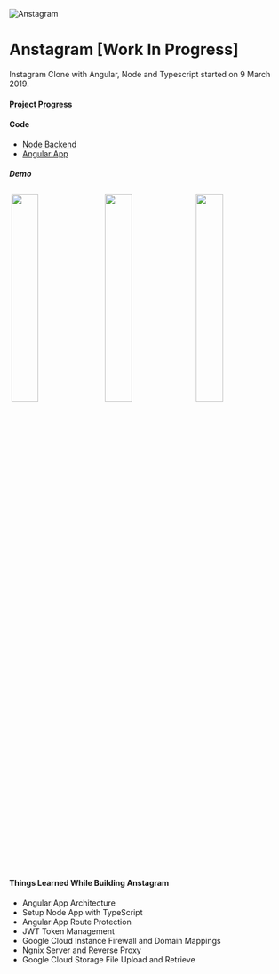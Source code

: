 ![Anstagram][logo]

[logo]: https://github.com/shindesharad71/Anstagram/blob/master/client/src/assets/logo/anstagram-transperent-logo.png?raw=true "Anstragram"

# Anstagram [Work In Progress]

Instagram Clone with Angular, Node and Typescript started on 9 March 2019.

#### [Project Progress](https://github.com/users/shindesharad71/projects/1)

#### Code

- [Node Backend](https://github.com/shindesharad71/Node-Typescript-Restful-APIs/tree/master/server)
- [Angular App](https://github.com/shindesharad71/Node-Typescript-Restful-APIs/tree/master/client)

##### Demo

<p align="left">
  <img src="https://github.com/shindesharad71/Anstagram/blob/master/screenshots/register-anstagram.png?raw=true" width="31%" style="margin: 4px;" />
  <img src="https://github.com/shindesharad71/Anstagram/blob/master/screenshots/register-success-anstagram.png?raw=true" width="31%" style="margin: 4px;" /> 
  <img src="https://github.com/shindesharad71/Anstagram/blob/master/screenshots/profile-anstagram.png?raw=true" width="31%"  />
</p>

#### Things Learned While Building Anstagram

- Angular App Architecture
- Setup Node App with TypeScript
- Angular App Route Protection
- JWT Token Management
- Google Cloud Instance Firewall and Domain Mappings
- Ngnix Server and Reverse Proxy
- Google Cloud Storage File Upload and Retrieve
